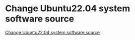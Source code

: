 # Change Ubuntu22.04 system software source
[Change Ubuntu22.04 system software source](https://aiwithcloud.com/2022/09/14/change_ubuntu22-04_system_software_source/)